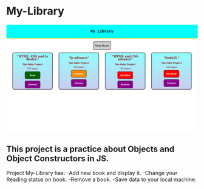 # My-Library
![Screen Shot](styles/screenShot.png)
## This project is a practice about Objects and Object Constructors in JS.
Project My-Library has:
-Add new book and display it.
-Change your Reading status on book.
-Remove a book.
-Save data to your local machine.
